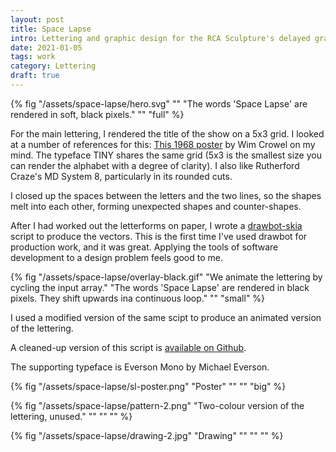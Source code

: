 ```yaml
---
layout: post
title: Space Lapse
intro: Lettering and graphic design for the RCA Sculpture's delayed graduation show 
date: 2021-01-05
tags: work
category: Lettering
draft: true
---
```


{% fig "/assets/space-lapse/hero.svg" "" "The words 'Space Lapse' are rendered in soft, black pixels." "" "full" %}

For the main lettering, I rendered the title of the show on a 5x3 grid. I looked at a number of references for this: [This 1968 poster](https://www.stedelijk.nl/en/exhibitions/wim-crouwel#image-40975) by Wim Crowel on my mind. The typeface TINY shares the same grid (5x3 is the smallest size you can render the alphabet with a degree of clarity). I also like Rutherford Craze's MD System 8, particularly in its rounded cuts.

I closed up the spaces between the letters and the two lines, so the shapes melt into each other, forming unexpected shapes and counter-shapes. 

After I had worked out the letterforms on paper, I wrote a [drawbot-skia](https://github.com/justvanrossum/drawbot-skia) script to produce the vectors. This is the first time I've used drawbot for production work, and it was great. Applying the tools of software development to a design problem feels good to me.

{% fig "/assets/space-lapse/overlay-black.gif" "We animate the lettering by cycling the input array." "The words 'Space Lapse' are rendered in black pixels. They shift upwards ina  continuous loop." "" "small" %}

 I used a modified version of the same scipt to produce an animated version of the lettering.

 A cleaned-up version of this script is [available on Github](https://github.com/awesomephant/drawbot-experiments/blob/main/scripts/grid.py).

The supporting typeface is Everson Mono by Michael Everson.

{% fig "/assets/space-lapse/sl-poster.png" "Poster" "" "" "big" %}

{% fig "/assets/space-lapse/pattern-2.png" "Two-colour version of the lettering, unused." "" "" "" %}

{% fig "/assets/space-lapse/drawing-2.jpg" "Drawing" "" "" "" %}

